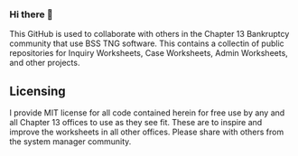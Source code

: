 ### Hi there 👋
This GitHub is used to collaborate with others in the Chapter 13 Bankruptcy community that use BSS TNG software. This contains a collectin of public repositories for Inquiry Worksheets, Case Worksheets, Admin Worksheets, and other projects. 

## Licensing
I provide MIT license for all code contained herein for free use by any and all Chapter 13 offices to use as they see fit. These are to inspire and improve the worksheets in all other offices. Please share with others from the system manager community. 
